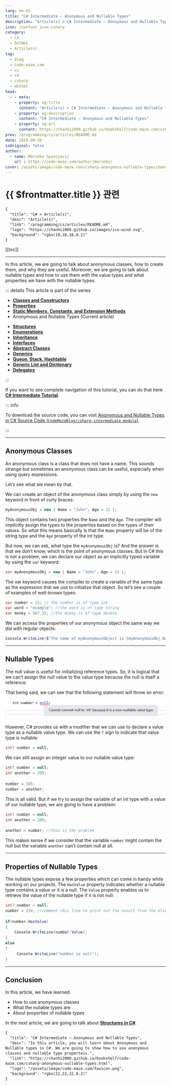 ```yaml
---
lang: en-US
title: "C# Intermediate – Anonymous and Nullable Types"
description: "Article(s) > C# Intermediate – Anonymous and Nullable Types"
icon: iconfont icon-csharp
category:
  - C#
  - DotNet
  - Article(s)
tag:
  - blog
  - code-maze.com
  - cs
  - c#
  - csharp
  - dotnet
head:
  - - meta:
    - property: og:title
      content: "Article(s) > C# Intermediate – Anonymous and Nullable Types"
    - property: og:description
      content: "C# Intermediate – Anonymous and Nullable Types"
    - property: og:url
      content: https://chanhi2000.github.io/bookshelf/code-maze.com/csharp-anonymous-nullable-types.html
prev: /programming/cs/articles/README.md
date: 2018-09-28
isOriginal: false
author:
  - name: Marinko Spasojević
    url : https://code-maze.com/author/marinko/
cover: /assets/image/code-maze.com/csharp-anonymous-nullable-types/banner.png
---
```


# {{ $frontmatter.title }} 관련

```component VPCard
{
  "title": "C# > Article(s)",
  "desc": "Article(s)",
  "link": "/programming/cs/articles/README.md",
  "logo": "https://chanhi2000.github.io/images/ico-wind.svg",
  "background": "rgba(10,10,10,0.2)"
}
```

[[toc]]

---

<SiteInfo
  name="C# Intermediate – Anonymous and Nullable Types"
  desc="In this article, you will learn about Anonymous and Nullable types in C#. We are going to show how to use anonymous classes and nullable type properteis."
  url="https://code-maze.com/csharp-anonymous-nullable-types"
  logo="/assets/image/code-maze.com/favicon.png"
  preview="/assets/image/code-maze.com/csharp-anonymous-nullable-types/banner.png"/>

In this article, we are going to talk about anonymous classes, how to create them, and why they are useful. Moreover, we are going to talk about nullable types and how to use them with the value types and what properties we have with the nullable types.

::: details This article is part of the series

- [**Classes and Constructors**](/code-maze.com/csharp-classes-constructors.md)
- [**Properties**](/code-maze.com/csharp-properties.md)
- [**Static Members, Constants, and Extension Methods**](/code-maze.com/csharp-static-members-constants-extension-methods.md)
- Anonymous and Nullable Types (Current article)
<!-- - [**Anonymous and Nullable Types**](/code-maze.com/csharp-anonymous-nullable-types.md) -->
- [**Structures**](/code-maze.com/csharp-structures.md)
- [**Enumerations**](/code-maze.com/csharp-enumerations.md)
- [**Inheritance**](/code-maze.com/csharp-inheritance.md)
- [**Interfaces**](/code-maze.com/csharp-interfaces.md)
- [**Abstract Classes**](/code-maze.com/csharp-abstract-classes.md)
- [**Generics**](/code-maze.com/csharp-generics.md)
- [**Queue, Stack, Hashtable**](/code-maze.com/csharp-queue-stack-hashtable.md)
- [**Generic List and Dictionary**](/code-maze.com/cshart-generic-list-dictionary.md)
- [**Delegates**](/code-maze.com/csharp-delegates.md)

:::

If you want to see complete navigation of this tutorial, you can do that here [**C# Intermediate Tutorial**](/code-maze.com/csharp-intermediate-tutorial-oop.md).

::: info

To download the source code, you can visit [Anonymous and Nullable Types in C# Source Code (<FontIcon icon="iconfont icon-github"/>`CodeMazeBlog/csharp-intermediate-module`)](https://github.com/CodeMazeBlog/csharp-intermediate-module/tree/anonymous-nullable-types).

:::

---

## Anonymous Classes

An anonymous class is a class that does not have a name. This sounds strange but sometimes an anonymous class can be useful, especially when using query expressions.

Let’s see what we mean by that.

We can create an object of the anonymous class simply by using the `new` keyword in front of curly braces:

```cs
myAnonymousObj = new { Name = "John", Age = 32 };
```

This object contains two properties the `Name` and the `Age`. The compiler will implicitly assign the types to the properties based on the types of their values. So what this means basically is that the `Name` property will be of the string type and the `Age` property of the int type.

But now, we can ask, what type the `myAnonymousObj` is? And the answer is that we don’t know, which is the point of anonymous classes. But in C# this is not a problem, we can declare our object as an implicitly typed variable by using the `var` keyword:

```cs
var myAnonymousObj = new { Name = "John", Age = 32 };
```

The var keyword causes the compiler to create a variable of the same type as the expression that we use to initialize that object. So let’s see a couple of examples of well-known types:

```cs
var number = 15; // the number is of type int
var word = "example"; //the word is of type string
var money = 987.32; //the money is of type double
```

We can access the properties of our anonymous object the same way we did with regular objects:

```cs
Console.WriteLine($"The name of myAnonymousObject is {myAnonymousObj.Name}, the age is {myAnonymousObj.Age}");
```

---

## Nullable Types

The null value is useful for initializing reference types. So, it is logical that we can’t assign the null value to the value type because the null is itself a reference.

That being said, we can see that the following statement will throw an error:

![nullable type error - Anonymous and Nullable types in C#](/assets/image/code-maze.com/csharp-anonymous-nullable-types/09-Nullable_Error.png)

However, C# provides us with a modifier that we can use to declare a value type as a nullable value type. We can use the `?` sign to indicate that value type is nullable:

```cs
int? number = null;
```

We can still assign an integer value to our nullable value type:

```cs
int? number = null;
int another = 200;

number = 345;
number = another;
```

This is all valid. But if we try to assign the variable of an int type with a value of our nullable type, we are going to have a problem:

```cs
int? number = null;
int another = 200;

another = number; //this is the problem
```

This makes sense if we consider that the variable `number` might contain the null but the variable `another` can’t contain null at all.

---

## Properties of Nullable Types

The nullable types expose a few properties which can come in handy while working on our projects. The `HasValue` property indicates whether a nullable type contains a value or it is a null. The `Value` property enables us to retrieve the value of the nullable type if it is not null:

```cs
int? number = null;
number = 234; //comment this line to print out the result from the else block

if(number.HasValue)
{
    Console.WriteLine(number.Value);
}
else
{
     Console.WriteLine("number is null");
}
```

---

## Conclusion

In this article, we have learned:

- How to use anonymous classes
- What the nullable types are
- About properties of nullable types

In the next article, we are going to talk about [**Structures in C#**](/code-maze.com/csharp-structures.md).

<!-- TODO: add ARTICLE CARD -->
```component VPCard
{
  "title": "C# Intermediate – Anonymous and Nullable Types",
  "desc": "In this article, you will learn about Anonymous and Nullable types in C#. We are going to show how to use anonymous classes and nullable type properteis.",
  "link": "https://chanhi2000.github.io/bookshelf/code-maze.com/csharp-anonymous-nullable-types.html",
  "logo": "/assets/image/code-maze.com/favicon.png",
  "background": "rgba(22,22,22,0.2)"
}
```


